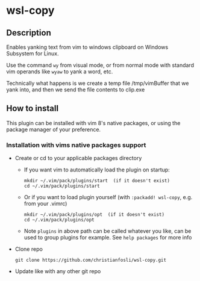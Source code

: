 # wsl-copy

## Description

Enables yanking text from vim to windows clipboard on Windows Subsystem for Linux.

Use the command `wy` from visual mode, or from normal mode with standard vim operands
like `wyaw` to yank a word, etc.

Technically what happens is we create a temp file /tmp/vimBuffer that we yank into,
and then we send the file contents to clip.exe

## How to install

This plugin can be installed with vim 8's native packages,
or using the package manager of your preference.

### Installation with vims native packages support

* Create or cd to your applicable packages directory

  * If you want vim to automatically load the plugin on startup:

      ```
      mkdir ~/.vim/pack/plugins/start  (if it doesn't exist)
      cd ~/.vim/pack/plugins/start
      ```

  * Or if you want to load plugin yourself (with `:packadd! wsl-copy`,
    e.g. from your .vimrc)

      ```
      mkdir ~/.vim/pack/plugins/opt  (if it doesn't exist)
      cd ~/.vim/pack/plugins/opt
      ```

  * Note `plugins` in above path can be called whatever you like,
    can be used to group plugins for example. See `help packages` for more info

* Clone repo

    ```
    git clone https://github.com/christianfosli/wsl-copy.git
    ```

* Update like with any other git repo 
